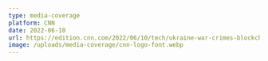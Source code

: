 ```yaml
---
type: media-coverage
platform: CNN
date: 2022-06-10
url: https://edition.cnn.com/2022/06/10/tech/ukraine-war-crimes-blockchain/index.html
image: /uploads/media-coverage/cnn-logo-font.webp
---
```

